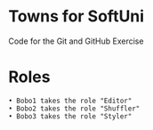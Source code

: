 # Towns for SoftUni
Code for the Git and GitHub Exercise

# Roles
    • Bobo1 takes the role "Editor"
    • Bobo2 takes the role "Shuffler"
    • Bobo3 takes the role "Styler"
